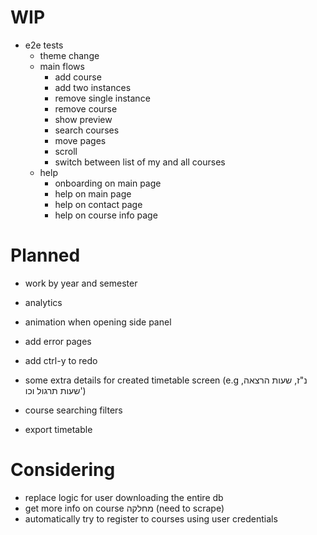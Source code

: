 # WIP

- e2e tests
  - theme change
  - main flows
    - add course
    - add two instances
    - remove single instance
    - remove course
    - show preview
    - search courses
    - move pages
    - scroll
    - switch between list of my and all courses
  - help
    - onboarding on main page
    - help on main page
    - help on contact page
    - help on course info page

# Planned

- work by year and semester
- analytics

- animation when opening side panel
- add error pages
- add ctrl-y to redo

- some extra details for created timetable screen (e.g נ"ז, שעות הרצאה, שעות תרגול וכו')

- course searching filters
- export timetable

# Considering

- replace logic for user downloading the entire db
- get more info on course מחלקה (need to scrape)
- automatically try to register to courses using user credentials

